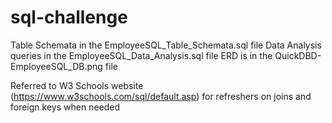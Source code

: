 # sql-challenge

Table Schemata in the EmployeeSQL_Table_Schemata.sql file
Data Analysis queries in the EmployeeSQL_Data_Analysis.sql file
ERD is in the QuickDBD-EmployeeSQL_DB.png file

Referred to W3 Schools website (https://www.w3schools.com/sql/default.asp) for refreshers on joins and foreign keys when needed

